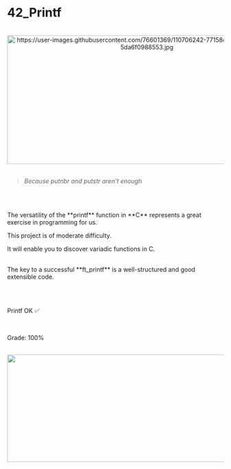 # 42_Printf

<div align="center"><br>
<img src="https://user-images.githubusercontent.com/76601369/110706242-77158d00-81ef-11eb-8085-5da6f0988553.jpg" alt="https://user-images.githubusercontent.com/76601369/110706242-77158d00-81ef-11eb-8085-5da6f0988553.jpg" width="650" height="300">
</div>
</br>

>*Because putnbr and putstr aren't enough*
</br>
</br>
<p> The versatility of the **printf** function in **C** represents a great exercise in programming for us.</br>
<p> This project is of moderate difficulty.</br>
<p> It will enable you to discover variadic functions in C.</br>
</br><p>
<p> The key to a successful **ft_printf** is a well-structured and good extensible code.</br>
</br></p>
</br>
<p> Printf OK ✅</p>
</br>
<p> Grade: 100% </p>
<div style="display: inline"><br>
   <img src="https://cdn.discordapp.com/attachments/461563270411714561/916065441527500871/Screen_Shot_2021-12-02_at_8.35.57_PM.png" width="2000" height="250">
</div>
